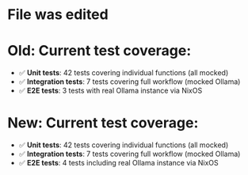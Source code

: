 # File was edited
# Old: **Current test coverage:**
- ✅ **Unit tests**: 42 tests covering individual functions (all mocked)
- ✅ **Integration tests**: 7 tests covering full workflow (mocked Ollama)  
- ✅ **E2E tests**: 3 tests with real Ollama instance via NixOS
# New: **Current test coverage:**
- ✅ **Unit tests**: 42 tests covering individual functions (all mocked)
- ✅ **Integration tests**: 7 tests covering full workflow (mocked Ollama)  
- ✅ **E2E tests**: 4 tests including real Ollama instance via NixOS